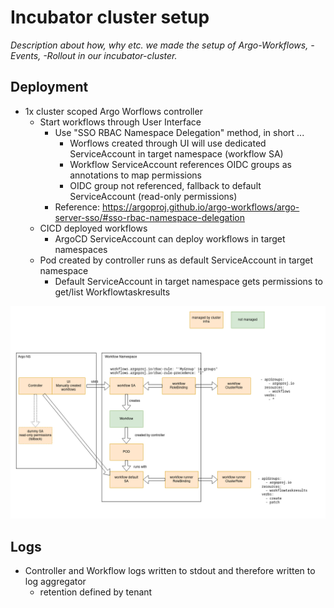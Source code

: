 # Incubator cluster setup

_Description about how, why etc. we made the setup of Argo-Workflows, -Events, -Rollout in our incubator-cluster._

## Deployment

* 1x cluster scoped Argo Worflows controller
  * Start workflows through User Interface
    * Use "SSO RBAC Namespace Delegation" method, in short ...
      * Worflows created through UI will use dedicated ServiceAccount in target namespace (workflow SA)
      * Workflow ServiceAccount references OIDC groups as annotations to map permissions
      * OIDC group not referenced, fallback to default ServiceAccount (read-only permissions)
    * Reference: <https://argoproj.github.io/argo-workflows/argo-server-sso/#sso-rbac-namespace-delegation>
  * CICD deployed workflows
    * ArgoCD ServiceAccount can deploy workflows in target namespaces
  * Pod created by controller runs as default ServiceAccount in target namespace
    * Default ServiceAccount in target namespace gets permissions to get/list Workflowtaskresults

![image](../assets/sso.png)

## Logs

* Controller and Workflow logs written to stdout and therefore written to log aggregator
  * retention defined by tenant

